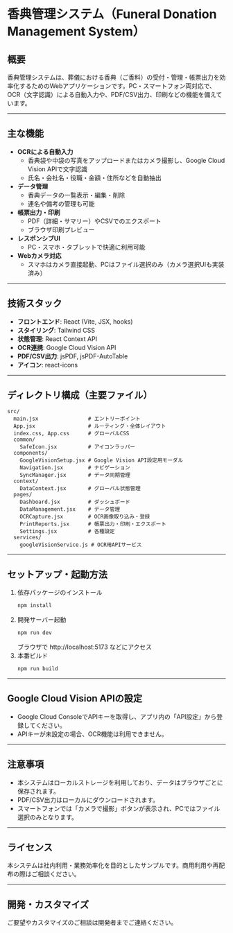 # 香典管理システム（Funeral Donation Management System）

## 概要
香典管理システムは、葬儀における香典（ご香料）の受付・管理・帳票出力を効率化するためのWebアプリケーションです。PC・スマートフォン両対応で、OCR（文字認識）による自動入力や、PDF/CSV出力、印刷などの機能を備えています。

---

## 主な機能
- **OCRによる自動入力**
  - 香典袋や中袋の写真をアップロードまたはカメラ撮影し、Google Cloud Vision APIで文字認識
  - 氏名・会社名・役職・金額・住所などを自動抽出
- **データ管理**
  - 香典データの一覧表示・編集・削除
  - 連名や備考の管理も可能
- **帳票出力・印刷**
  - PDF（詳細・サマリー）やCSVでのエクスポート
  - ブラウザ印刷プレビュー
- **レスポンシブUI**
  - PC・スマホ・タブレットで快適に利用可能
- **Webカメラ対応**
  - スマホはカメラ直接起動、PCはファイル選択のみ（カメラ選択UIも実装済み）

---

## 技術スタック
- **フロントエンド**: React (Vite, JSX, hooks)
- **スタイリング**: Tailwind CSS
- **状態管理**: React Context API
- **OCR連携**: Google Cloud Vision API
- **PDF/CSV出力**: jsPDF, jsPDF-AutoTable
- **アイコン**: react-icons

---

## ディレクトリ構成（主要ファイル）
```
src/
  main.jsx                # エントリーポイント
  App.jsx                 # ルーティング・全体レイアウト
  index.css, App.css      # グローバルCSS
  common/
    SafeIcon.jsx          # アイコンラッパー
  components/
    GoogleVisionSetup.jsx # Google Vision API設定用モーダル
    Navigation.jsx        # ナビゲーション
    SyncManager.jsx       # データ同期管理
  context/
    DataContext.jsx       # グローバル状態管理
  pages/
    Dashboard.jsx         # ダッシュボード
    DataManagement.jsx    # データ管理
    OCRCapture.jsx        # OCR画像取り込み・登録
    PrintReports.jsx      # 帳票出力・印刷・エクスポート
    Settings.jsx          # 各種設定
  services/
    googleVisionService.js # OCR用APIサービス
```

---

## セットアップ・起動方法
1. 依存パッケージのインストール
   ```sh
   npm install
   ```
2. 開発サーバー起動
   ```sh
   npm run dev
   ```
   ブラウザで http://localhost:5173 などにアクセス
3. 本番ビルド
   ```sh
   npm run build
   ```

---

## Google Cloud Vision APIの設定
- Google Cloud ConsoleでAPIキーを取得し、アプリ内の「API設定」から登録してください。
- APIキーが未設定の場合、OCR機能は利用できません。

---

## 注意事項
- 本システムはローカルストレージを利用しており、データはブラウザごとに保存されます。
- PDF/CSV出力はローカルにダウンロードされます。
- スマートフォンでは「カメラで撮影」ボタンが表示され、PCではファイル選択のみとなります。

---

## ライセンス
本システムは社内利用・業務効率化を目的としたサンプルです。商用利用や再配布の際はご相談ください。

---

## 開発・カスタマイズ
ご要望やカスタマイズのご相談は開発者までご連絡ください。
